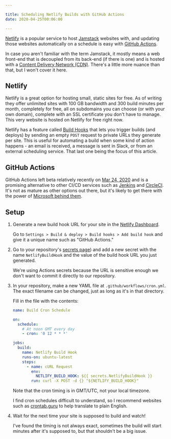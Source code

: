 ```yaml
---

title: Scheduling Netlify Builds with GitHub Actions
date: 2020-04-25T00:06:00

---
```


[Netlify](https://www.netlify.com/) is a popular service to host [Jamstack](https://www.netlify.com/jamstack/) websites with, and updating those websites automatically on a schedule is easy with [GitHub Actions](https://github.com/features/actions).

In case you aren't familiar with the term Jamstack, it mostly means a web front-end that is decoupled from its back-end (if there is one) and is hosted with a [Content Delivery Network (CDN)](https://en.wikipedia.org/wiki/Content_delivery_network). There's a little more nuance than that, but I won't cover it here.

## Netlify

Netlify is a great option for hosting small, static sites for free. As of writing they offer unlimited sites with 100 GB bandwidth and 300 build minutes per month, completely for free, all on subdomains you can choose (or with your own domain), complete with an SSL certificate you don't have to manage. This very website is hosted on Netlify for free right now.

Netlify has a feature called [Build Hooks](https://docs.netlify.com/configure-builds/build-hooks/) that lets you trigger builds (and deploys) by sending an empty `POST` request to private URLs they generate per site. This is useful for automating a build when some kind of action happens - an email is received, a message is sent in Slack, or from an external scheduling service. That last one being the focus of this article.

## GitHub Actions

GitHub Actions left beta relatively recently on [Mar 24, 2020](https://github.blog/changelog/2020-03-24-github-actions-api-is-now-generally-available/) and is a promising alternative to other CI/CD services such as [Jenkins](https://www.jenkins.io/) and [CircleCI](https://circleci.com/). It's not as mature as other options out there, but it's likely to get there with the power of [Microsoft behind them](https://blogs.microsoft.com/blog/2018/10/26/microsoft-completes-github-acquisition/).

## Setup

1. Generate a new build hook URL for your site in the [Netlify Dashboard](https://app.netlify.com/).

    Go to `Settings > Build & deploy > Build hooks > Add build hook` and give it a unique name such as "GitHub Actions."

2. Go to your repository's [secrets page](https://help.github.com/en/actions/configuring-and-managing-workflows/creating-and-storing-encrypted-secrets)) and add a new secret with the name `NetlifyBuildHook` and the value of the build hook URL you just generated.

    We're using Actions secrets because the URL is sensitive enough we don't want to commit it directly to our repository.

3. In your repository, make a new YAML file at `.github/workflows/cron.yml`. The exact filename can be changed, just as long as it's in that directory.

    Fill in the file with the contents:

    ```yaml
    name: Build Cron Schedule

    on:
      schedule:
        # At noon GMT every day
        - cron: '0 12 * * *'

    jobs:
      build:
        name: Netlify Build Hook
        runs-on: ubuntu-latest
        steps:
          - name: cURL Request
            env:
              NETLIFY_BUILD_HOOK: ${{ secrets.NetlifyBuildHook }}
            run: curl -X POST -d {} "${NETLIFY_BUILD_HOOK}"
    ```

    Note that the cron timing is in GMT/UTC, not your local timezone.

    I find cron schedules difficult to understand, so I recommend websites such as [crontab.guru](https://crontab.guru) to help translate to plain English.

4. Wait for the next time your site is supposed to build and watch!

    I've found the timing is not always exact, sometimes the build will start minutes after it's supposed to, but that shouldn't be a big issue.
